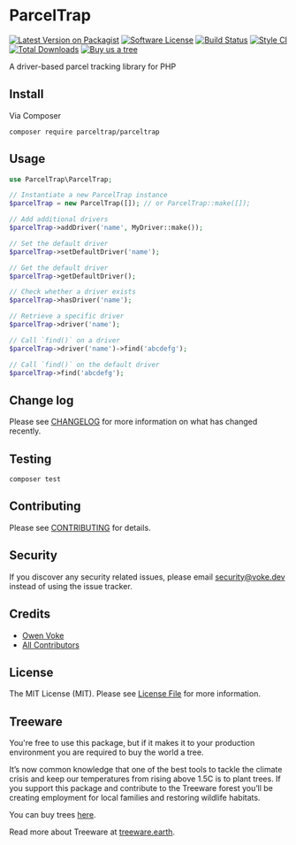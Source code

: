 # ParcelTrap

[![Latest Version on Packagist][ico-version]][link-packagist]
[![Software License][ico-license]](LICENSE.md)
[![Build Status][ico-github-actions]][link-github-actions]
[![Style CI][ico-styleci]][link-styleci]
[![Total Downloads][ico-downloads]][link-downloads]
[![Buy us a tree][ico-treeware-gifting]][link-treeware-gifting]

A driver-based parcel tracking library for PHP

## Install

Via Composer

```shell
composer require parceltrap/parceltrap
```

## Usage

```php
use ParcelTrap\ParcelTrap;

// Instantiate a new ParcelTrap instance
$parcelTrap = new ParcelTrap([]); // or ParcelTrap::make([]);

// Add additional drivers
$parcelTrap->addDriver('name', MyDriver::make());

// Set the default driver
$parcelTrap->setDefaultDriver('name');

// Get the default driver
$parcelTrap->getDefaultDriver();

// Check whether a driver exists
$parcelTrap->hasDriver('name');

// Retrieve a specific driver
$parcelTrap->driver('name');

// Call `find()` on a driver
$parcelTrap->driver('name')->find('abcdefg');

// Call `find()` on the default driver
$parcelTrap->find('abcdefg');
```

## Change log

Please see [CHANGELOG](CHANGELOG.md) for more information on what has changed recently.

## Testing

```shell
composer test
```

## Contributing

Please see [CONTRIBUTING](.github/CONTRIBUTING.md) for details.

## Security

If you discover any security related issues, please email security@voke.dev instead of using the issue tracker.

## Credits

- [Owen Voke][link-author]
- [All Contributors][link-contributors]

## License

The MIT License (MIT). Please see [License File](LICENSE.md) for more information.

## Treeware

You're free to use this package, but if it makes it to your production environment you are required to buy the world a tree.

It’s now common knowledge that one of the best tools to tackle the climate crisis and keep our temperatures from rising above 1.5C is to plant trees. If you support this package and contribute to the Treeware forest you’ll be creating employment for local families and restoring wildlife habitats.

You can buy trees [here][link-treeware-gifting].

Read more about Treeware at [treeware.earth][link-treeware].

[ico-version]: https://img.shields.io/packagist/v/parceltrap/parceltrap.svg?style=flat-square
[ico-license]: https://img.shields.io/badge/license-MIT-brightgreen.svg?style=flat-square
[ico-github-actions]: https://img.shields.io/github/workflow/status/parceltrap/parceltrap/Tests.svg?style=flat-square
[ico-styleci]: https://styleci.io/repos/456496368/shield
[ico-downloads]: https://img.shields.io/packagist/dt/parceltrap/parceltrap.svg?style=flat-square
[ico-treeware-gifting]: https://img.shields.io/badge/Treeware-%F0%9F%8C%B3-lightgreen?style=flat-square

[link-packagist]: https://packagist.org/packages/parceltrap/parceltrap
[link-github-actions]: https://github.com/parceltrap/parceltrap/actions
[link-styleci]: https://styleci.io/repos/456496368
[link-downloads]: https://packagist.org/packages/parceltrap/parceltrap
[link-treeware]: https://treeware.earth
[link-treeware-gifting]: https://ecologi.com/owenvoke?gift-trees
[link-author]: https://github.com/owenvoke
[link-contributors]: ../../contributors
